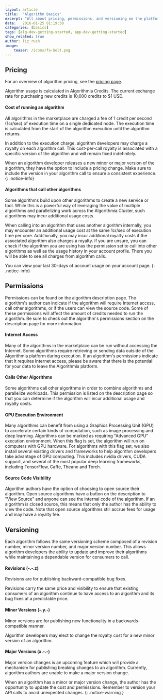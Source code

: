 ```yaml
---
layout: article
title:  "Algorithm Basics"
excerpt: "All about pricing, permissions, and versioning on the platform."
date:   2016-01-25 01:19:38
categories: [basics]
tags: [alg-dev-getting-started, app-dev-getting-started]
show_related: true
author: liz_rush
image:
    teaser: /icons/fa-bolt.png
---
```



## Pricing
For an overview of algorithm pricing, see the [pricing page](https://algorithmia.com/pricing).

Algorithm usage is calculated in Algorithmia Credits. The current exchange rate for purchasing new credits is 10,000 credits to $1 USD.

#### Cost of running an algorithm

All algorithms in the marketplace are charged a fee of 1 credit per second (1cr/sec) of execution time on a single dedicated node. The execution time is calculated from the start of the algorithm execution until the algorithm returns.

In addition to the execution charge, algorithm developers may charge a royalty on each algorithm call. This cost-per-call royalty is associated with a specific version of the algorithm and will remain fixed indefinitely.

When an algorithm developer releases a new minor or major version of the algorithm, they have the option to include a pricing change. Make sure to include the version in your algorithm call to ensure a consistent experience.
{: .notice-info}

#### Algorithms that call other algorithms

Some algorithms build upon other algorithms to create a new service or tool. While this is a powerful way of leveraging the value of multiple algorithms and parallelizing work across the Algorithmia Cluster, such algorithms may incur additional usage costs.

When calling into an algorithm that uses another algorithm internally, you may encounter an additional usage cost at the same 1cr/sec of execution time per core. Additionally, you may incur additional royalty costs if the associated algorithm also charges a royalty. If you are unsure, you can check if the algorithm you are using has the permission set to call into other algorithms as well as the usage history in your account profile. There you will be able to see all charges from algorithm calls.

You can view your last 30-days of account usage on your account page.
{: .notice-info}

## Permissions

Permissions can be found on the algorithm description page. The algorithm's author can indicate if the algorithm will require Internet access, call other algorithms, or if the users can view the source code. Some of these permissions will affect the amount of credits needed to run the algorithm. Be sure to check out the algorithm's permissions section on the description page for more information.

#### Internet Access

Many of the algorithms in the marketplace can be run without accessing the Internet. Some algorithms require retrieving or sending data outside of the Algorithmia platform during execution. If an algorithm's permissions indicate that it requires Internet access, please be aware that there is the potential for your data to leave the Algorithmia platform.

#### Calls Other Algorithms

Some algorithms call other algorithms in order to combine algorithms and parallelize workloads. This permission is listed on the description page so that you can determine if the algorithm will incur additional usage and royalty costs.

#### GPU Execution Environment

Many algorithms can benefit from using a Graphics Processing Unit (GPU) to accelerate certain kinds of computation, such as image processing and deep learning. Algorithms can be marked as requiring "Advanced GPU" execution environment. When this flag is set, the algorithm will run on computers with GPU hardware. For algorithms with this flag set, we also install several existing drivers and frameworks to help algorithm developers take advantage of GPU computing. This includes nvidia drivers, CUDA support, and several of the most popular deep learning frameworks, including TensorFlow, Caffe, Theano and Torch.

#### Source Code Visibility

Algorithm authors have the option of choosing to open source their algorithm. Open source algorithms have a button on the description to "View Source" and anyone can see the internal code of the algorithm. If an algorithm is closed source, this means that only the author has the ability to view the code. Note that open source algorithms still accrue fees for usage and may have a royalty fee.

## Versioning

Each algorithm follows the same versioning scheme composed of a revision number, minor version number, and major version number. This allows algorithm developers the ability to update and improve their algorithms while maintaining a dependable version for consumers to call.

#### Revisions (-.-.z)

Revisions are for publishing backward-compatible bug fixes.

Revisions carry the same price and visibility to ensure that existing consumers of an algorithm continue to have access to an algorithm and its bug fixes at a predictable price.

#### Minor Versions (-.y.-)


Minor versions are for publishing new functionality in a backwards-compatible manner.

Algorithm developers may elect to change the royalty cost for a new minor version of an algorithm.

#### Major Versions (x.-.-)

Major version changes is an upcoming feature which will provide a mechanism for publishing breaking changes to an algorithm. Currently, algorithm authors are unable to make a major version change.

When an algorithm has a minor or major version change, the author has the opportunity to update the cost and permissions. Remember to version your API calls to avoid unexpected changes.
{: .notice-warning }
